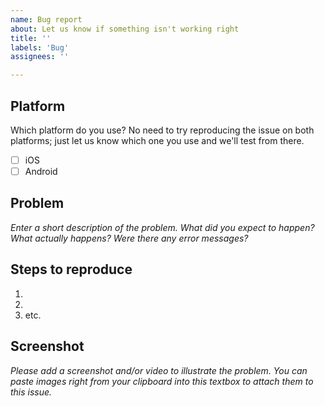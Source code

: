 ```yaml
---
name: Bug report
about: Let us know if something isn't working right
title: ''
labels: 'Bug'
assignees: ''

---
```


## Platform

Which platform do you use? No need to try reproducing the issue on both platforms; just let us know which one you use and we'll test from there.

- [ ] iOS
- [ ] Android

## Problem

_Enter a short description of the problem. What did you expect to happen? What actually happens? Were there any error messages?_


## Steps to reproduce

1.
2.
3. etc.

## Screenshot

_Please add a screenshot and/or video to illustrate the problem. You can paste images right from your clipboard into this textbox to attach them to this issue._